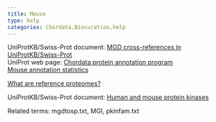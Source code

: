```yaml
---
title: Mouse
type: help
categories: Chordata,Biocuration,help
---
```


UniProtKB/Swiss-Prot document: [MGD cross-references in UniProtKB/Swiss-Prot](https://ftp.uniprot.org/pub/databases/uniprot/current_release/knowledgebase/complete/docs/mgdtosp.txt)  
UniProt web page: [Chordata protein annotation program](https://www.uniprot.org/help/Chordata)  
[Mouse annotation statistics](https://www.uniprot.org/help/chordata/statistics/#Musmusculus)

[What are reference proteomes?](https://www.uniprot.org/help/reference_proteome)

UniProtKB/Swiss-Prot document: [Human and mouse protein kinases](https://ftp.uniprot.org/pub/databases/uniprot/current_release/knowledgebase/complete/docs/pkinfam.txt)

Related terms: mgdtosp.txt, MGI, pkinfam.txt
